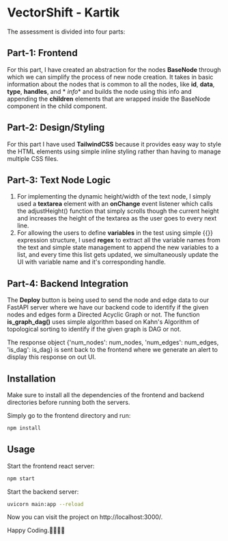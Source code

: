 # VectorShift - Kartik

The assessment is divided into four parts:

## Part-1: Frontend
For this part, I have created an abstraction for the nodes **BaseNode** through which we can simplify the process of new node creation. It takes in basic information about the nodes that is common to all the nodes, like **id**, **data**, **type**, **handles**, and *
*info** and builds the node using this info and appending the **children** elements that are wrapped inside the BaseNode component in the child component.

## Part-2: Design/Styling
For this part I have used **TailwindCSS** because it provides easy way to style the HTML elements using simple inline styling rather than having to manage multiple CSS files.

## Part-3: Text Node Logic
1. For implementing the dynamic height/width of the text node, I simply used a **textarea** element with an **onChange** event listener which calls the adjustHeight() function that simply scrolls though the current height and increases the height of the textarea as the user goes to every next line.
2. For allowing the users to define **variables** in the test using simple {{}} expression structure, I used **regex** to extract all the variable names from the text and simple state management to append the new variables to a list, and every time this list gets updated, we simultaneously update the UI with variable name and it's corresponding handle.

## Part-4: Backend Integration
The **Deploy** button is being used to send the node and edge data to our FastAPI server where we have our backend code to identify if the given nodes and edges form a Directed Acyclic Graph or not. The function **is_graph_dag()** uses simple algorithm based on Kahn's Algorithm of topological sorting to identify if the given graph is DAG or not.

The response object {'num_nodes': num_nodes, 'num_edges': num_edges, 'is_dag': is_dag} is sent back to the frontend where we generate an alert to display this response on out UI.

## Installation

Make sure to install all the dependencies of the frontend and backend directories before running both the servers.

Simply go to the frontend directory and run:

```bash
npm install
```

## Usage

Start the frontend react server:
```bash
npm start
```

Start the backend server:
```bash
uvicorn main:app --reload
```

Now you can visit the project on http://localhost:3000/.

Happy Coding.✌🏼✌🏼